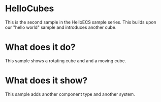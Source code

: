 # HelloCubes

This is the second sample in the HelloECS sample series. This builds upon our "hello world" sample and introduces another cube.


# What does it do?

This sample shows a rotating cube and and a moving cube. 


# What does it show?

This sample adds another component type and another system.